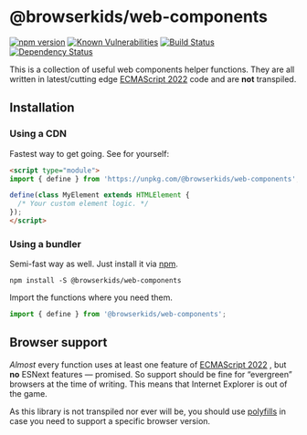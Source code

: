 # @browserkids/web-components

[![npm version](https://badge.fury.io/js/%40browserkids%2Fdom.svg)]((https://badge.fury.io/js/%40browserkids%2Fdom) )
[![Known Vulnerabilities](https://snyk.io/test/github/browserkids/web-components/badge.svg?targetFile=package.json)]((https://snyk.io/test/github/browserkids/web-components?targetFile=package.json) )
[![Build Status](https://github.com/browserkids/web-components/actions/workflows/build.yml/badge.svg)]((https://github.com/browserkids/web-components/actions) )
[![Dependency Status](https://img.shields.io/librariesio/release/npm/@browserkids/web-components.svg)]((https://libraries.io/npm/@browserkids/web-components) )

This is a collection of useful web components helper functions. They are all written in latest/cutting edge [ECMAScript 2022] code and are <strong>not</strong> transpiled.

## Installation

### Using a CDN

Fastest way to get going. See for yourself:

```html
<script type="module">
import { define } from 'https://unpkg.com/@browserkids/web-components';

define(class MyElement extends HTMLElement {
  /* Your custom element logic. */
});
</script>
```

### Using a bundler

Semi-fast way as well. Just install it via [npm].

```shell
npm install -S @browserkids/web-components
```

Import the functions where you need them.

```js
import { define } from '@browserkids/web-components';
```


## Browser support

*Almost* every function uses at least one feature of [ECMAScript 2022] , but **no** ESNext features — promised. So support should be fine for “evergreen” browsers at the time of writing. This means that Internet Explorer is out of the game.

As this library is not transpiled nor ever will be, you should use [polyfills](https://polyfill.io/) in case you need to support a specific browser version. 

<br>

[ECMAScript 2022]: https://kangax.github.io/compat-table/es2016plus/
[Shadow DOM]: https://developer.mozilla.org/en-US/docs/Web/Web_Components/Using_shadow_DOM
[npm]: https://www.npmjs.com/
